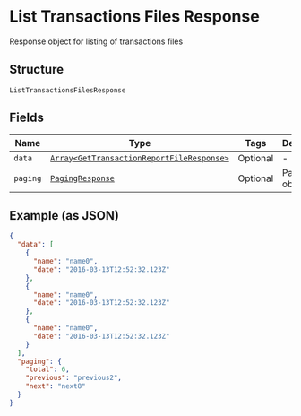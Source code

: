 
# List Transactions Files Response

Response object for listing of transactions files

## Structure

`ListTransactionsFilesResponse`

## Fields

| Name | Type | Tags | Description |
|  --- | --- | --- | --- |
| `data` | [`Array<GetTransactionReportFileResponse>`](../../doc/models/get-transaction-report-file-response.md) | Optional | - |
| `paging` | [`PagingResponse`](../../doc/models/paging-response.md) | Optional | Paging object |

## Example (as JSON)

```json
{
  "data": [
    {
      "name": "name0",
      "date": "2016-03-13T12:52:32.123Z"
    },
    {
      "name": "name0",
      "date": "2016-03-13T12:52:32.123Z"
    },
    {
      "name": "name0",
      "date": "2016-03-13T12:52:32.123Z"
    }
  ],
  "paging": {
    "total": 6,
    "previous": "previous2",
    "next": "next8"
  }
}
```

